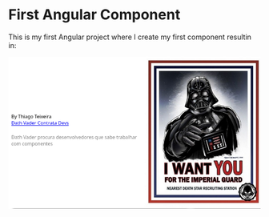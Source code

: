 # First Angular Component

This is my first Angular project where I create my first component resultin in:

![alt text](image.png)
